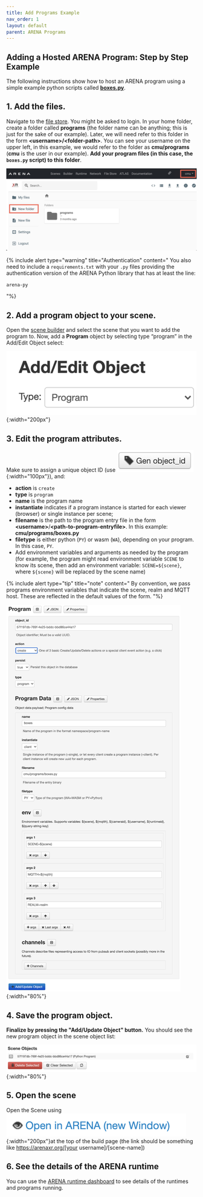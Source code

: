 ```yaml
---
title: Add Programs Example
nav_order: 1
layout: default
parent: ARENA Programs
---
```


## Adding a Hosted ARENA Program: Step by Step Example

The following instructions show how to host an ARENA program using a simple example python scripts called [**boxes.py**](https://arenaxr.org/store/users/wiselab/py/boxes/boxes.py).

## 1. Add the files.

Navigate to the [file store](https://arenaxr.org/files). You might be asked to login. In your home folder, create a folder called **programs** (the folder name can be anything; this is just for the sake of our example). Later, we will need refer to this folder in the form **\<username\>/\<folder-path\>**. You can see your username on the upper left, in this example, we would refer to the folder as **cmu/programs** (**cmu** is the user in our example). **Add your program files (in this case, the `boxes.py` script) to this folder**.

![](../../assets/img/programs/filestore-userhome.jpg)

{% include alert type="warning" title="Authentication" content="
You also need to include a `requirements.txt` with your `.py` files providing the authentication version of the ARENA Python library that has at least the line:
```
arena-py
```
"%}

## 2. Add a program object to your scene. 

Open the [scene builder](content/overview/build.html) and select the scene that you want to add the program to. Now, add a **Program** object by selecting type “program” in the Add/Edit Object select:

![](../../assets/img/programs/image7.png){:width="200px"}

## 3. Edit the program attributes. 

Make sure to assign a unique object ID (use ![](../../assets/img/programs/image8.png){:width="100px"}), and:

- **action** is `create`
- **type** is `program`
- **name** is the program name
- **instantiate** indicates if a program instance is started for each viewer (browser) or single instance per scene;
- **filename** is the path to the program entry file in the form **\<username\>**/**\<path-to-program-entryfile\>**. In this example: **cmu/programs/boxes.py**
- **filetype** is either python (`PY`) or wasm (`WA`), depending on your program. In this case, `PY`.
- Add environment variables and arguments as needed by the program (for example, the program might read environment variable `SCENE` to know its scene, then add an environment variable: `SCENE=${scene}`, where `${scene}` will be replaced by the scene name)

{% include alert type="tip" title="note" content="
By convention, we pass programs environment variables that indicate the scene, realm and MQTT host. These are reflected in the default values of the form.
"%}

![](../../assets/img/programs/image6.png){:width="80%"}

## 4. Save the program object.

**Finalize by pressing the "Add/Update Object" button.** You should see the new program object in the scene object list:

![](../../assets/img/programs/image3.png){:width="80%"}

## 5. Open the scene

Open the Scene using ![](../../assets/img/programs/image9.png){:width="200px"}at the top of the build page (the link should be something like https://arenaxr.org/[your username]/\[scene-name\])

## 6. See the details of the ARENA runtime

You can use the [ARENA runtime dashboard](https://arenaxr.org/programs/) to see details of the runtimes and programs running.

